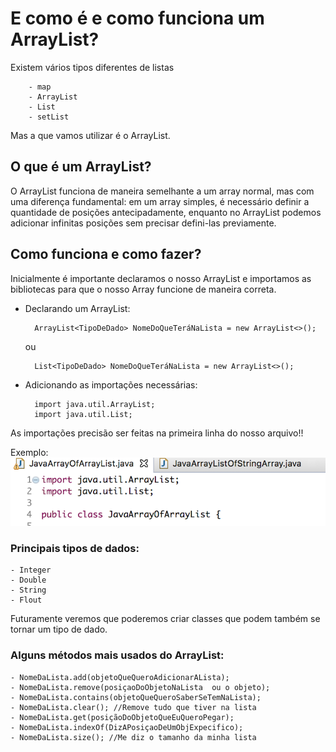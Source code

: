 # E como é e como funciona um ArrayList?

Existem vários tipos diferentes de listas

        - map
        - ArrayList
        - List
        - setList

Mas a que vamos utilizar é o ArrayList.

## O que é um ArrayList?

O ArrayList funciona de maneira semelhante a um array normal, mas com uma diferença fundamental: em um array simples, é necessário definir a quantidade de posições antecipadamente, enquanto no ArrayList podemos adicionar infinitas posições sem precisar defini-las previamente. 

## Como funciona e como fazer?

Inicialmente é importante declaramos o nosso ArrayList e importamos as bibliotecas para que o nosso Array funcione de maneira correta.

* Declarando um ArrayList:

        ArrayList<TipoDeDado> NomeDoQueTeráNaLista = new ArrayList<>();
    ou

        List<TipoDeDado> NomeDoQueTeráNaLista = new ArrayList<>();

* Adicionando as importações necessárias:

        import java.util.ArrayList;
        import java.util.List;

As importações precisão ser feitas na primeira linha do nosso arquivo!!

Exemplo: 
![](../importArrayList.png)

### Principais tipos de dados: 
    - Integer
    - Double
    - String
    - Flout

Futuramente veremos que poderemos criar classes que podem também se tornar um tipo de dado.


### Alguns métodos mais usados do ArrayList:


    - NomeDaLista.add(objetoQueQueroAdicionarALista);
    - NomeDaLista.remove(posiçaoDoObjetoNaLista  ou o objeto);
    - NomeDaLista.contains(objetoQueQueroSaberSeTemNaLista);
    - NomeDaLista.clear(); //Remove tudo que tiver na lista
    - NomeDaLista.get(posiçãoDoObjetoQueEuQueroPegar);
    - NomeDaLista.indexOf(DizAPosiçaoDeUmObjExpecifico);  
    - NomeDaLista.size(); //Me diz o tamanho da minha lista

